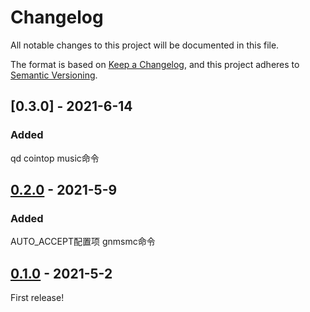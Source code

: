 # Changelog

All notable changes to this project will be documented in this file.

The format is based on [Keep a Changelog](https://keepachangelog.com/en/1.0.0/), and this project adheres
to [Semantic Versioning](https://semver.org/spec/v2.0.0.html).

## [0.3.0] - 2021-6-14

### Added

qd cointop music命令

## [0.2.0] - 2021-5-9

### Added

AUTO_ACCEPT配置项 gnmsmc命令

## [0.1.0] - 2021-5-2

First release!

[0.2.0]: https://github.com/493505110/MiraiQQBOT/compare/v0.2.0...v0.3.0

[0.2.0]: https://github.com/493505110/MiraiQQBOT/compare/v0.1.0...v0.2.0
[0.1.0]: https://github.com/493505110/MiraiQQBOT/releases/tag/v0.1.0